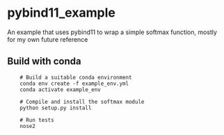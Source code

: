 # pybind11_example
An example that uses pybind11 to wrap a simple softmax function, mostly for my own future reference

## Build with conda
```
    # Build a suitable conda environment
    conda env create -f example_env.yml
    conda activate example_env

    # Compile and install the softmax module
    python setup.py install

    # Run tests
    nose2
```
